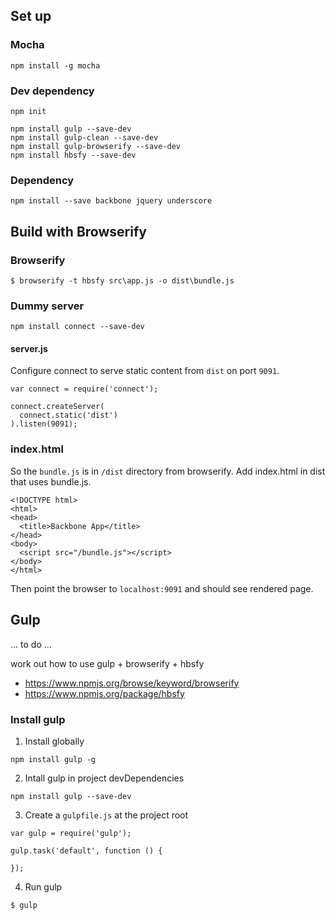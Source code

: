 ## Set up

### Mocha

```
npm install -g mocha
```

### Dev dependency

```
npm init

npm install gulp --save-dev
npm install gulp-clean --save-dev
npm install gulp-browserify --save-dev
npm install hbsfy --save-dev
```

### Dependency

```
npm install --save backbone jquery underscore
```

## Build with Browserify

### Browserify

```
$ browserify -t hbsfy src\app.js -o dist\bundle.js
```

### Dummy server

```
npm install connect --save-dev
```

#### server.js

Configure connect to serve static content from `dist` on port `9091`.

```
var connect = require('connect');

connect.createServer(
  connect.static('dist')
).listen(9091);
```

### index.html

So the `bundle.js` is in `/dist` directory from browserify.
Add index.html in dist that uses bundle.js.

```
<!DOCTYPE html>
<html>
<head>
  <title>Backbone App</title>
</head>
<body>
  <script src="/bundle.js"></script>
</body>
</html>
```

Then point the browser to `localhost:9091` and should see rendered page.

## Gulp

... to do ...

work out how to use gulp + browserify + hbsfy

- https://www.npmjs.org/browse/keyword/browserify
- https://www.npmjs.org/package/hbsfy

### Install gulp

1. Install globally

```
npm install gulp -g
```

2. Intall gulp in project devDependencies

```
npm install gulp --save-dev
```

3. Create a `gulpfile.js` at the project root

```
var gulp = require('gulp');

gulp.task('default', function () {
	
});
```

4. Run gulp

`$ gulp`